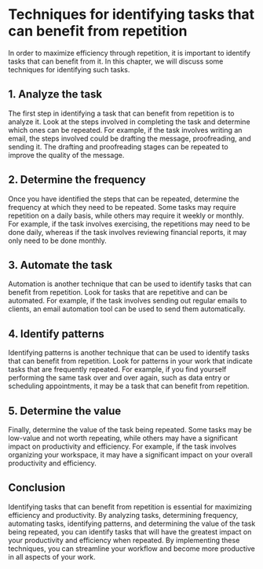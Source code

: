 Techniques for identifying tasks that can benefit from repetition
======================================================================================================================

In order to maximize efficiency through repetition, it is important to identify tasks that can benefit from it. In this chapter, we will discuss some techniques for identifying such tasks.

1\. Analyze the task
-------------------

The first step in identifying a task that can benefit from repetition is to analyze it. Look at the steps involved in completing the task and determine which ones can be repeated. For example, if the task involves writing an email, the steps involved could be drafting the message, proofreading, and sending it. The drafting and proofreading stages can be repeated to improve the quality of the message.

2\. Determine the frequency
--------------------------

Once you have identified the steps that can be repeated, determine the frequency at which they need to be repeated. Some tasks may require repetition on a daily basis, while others may require it weekly or monthly. For example, if the task involves exercising, the repetitions may need to be done daily, whereas if the task involves reviewing financial reports, it may only need to be done monthly.

3\. Automate the task
--------------------

Automation is another technique that can be used to identify tasks that can benefit from repetition. Look for tasks that are repetitive and can be automated. For example, if the task involves sending out regular emails to clients, an email automation tool can be used to send them automatically.

4\. Identify patterns
--------------------

Identifying patterns is another technique that can be used to identify tasks that can benefit from repetition. Look for patterns in your work that indicate tasks that are frequently repeated. For example, if you find yourself performing the same task over and over again, such as data entry or scheduling appointments, it may be a task that can benefit from repetition.

5\. Determine the value
-----------------------

Finally, determine the value of the task being repeated. Some tasks may be low-value and not worth repeating, while others may have a significant impact on productivity and efficiency. For example, if the task involves organizing your workspace, it may have a significant impact on your overall productivity and efficiency.

Conclusion
----------

Identifying tasks that can benefit from repetition is essential for maximizing efficiency and productivity. By analyzing tasks, determining frequency, automating tasks, identifying patterns, and determining the value of the task being repeated, you can identify tasks that will have the greatest impact on your productivity and efficiency when repeated. By implementing these techniques, you can streamline your workflow and become more productive in all aspects of your work.
